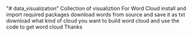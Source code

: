 "# data_visualization" 
Collection of visualiztion
For Word Cloud
install and import required packages
download words from source and save it as txt
download what kind of cloud you want to build word cloud
and use the code to get word cloud
Thanks

